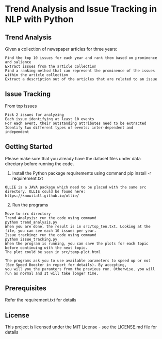 # Trend Analysis and Issue Tracking in NLP with Python

## Trend Analysis
Given a collection of newspaper articles for three years:
```
Find the top 10 issues for each year and rank them based on prominence and salience 
Extract issues from the article collection  
Find a ranking method that can represent the prominence of the issues within the article collection 
Extract a description out of the articles that are related to an issue 
```
## Issue Tracking
From top issues
```
Pick 2 issues for analyzing  
Each issue identifying at least 10 events 
For each event, their outstanding attributes need to be extracted 
Identify two different types of events: inter-dependent and independent
```
## Getting Started
Please make sure that you already have the dataset files under data directory before running the code.
1. Install the Python package requirements using command
    pip install -r requirement.txt
```
OLLIE is a JAVA package which need to be placed with the same src directory. OLLIE could be found here: https://knowitall.github.io/ollie/
```
2. Run the programs
```
Move to src directory
Trend Analysis: run the code using command
python trend_analysis.py
When you are done, the result is in src/top_ten.txt. Looking at the file, you can see each 10 issues per year.
Issue tracking: run the code using command
python issue_tracking.py 
When the program is running, you can save the plots for each topic before continuing with the next topic. 
The plot could be seen in src/temp-plot.html
```
``` 
The programs ask you to use available parameters to speed up or not (See Speed Booster in report for details). By accepting,
you will you the paramters from the previous run. Otherwise, you will run as normal and It will take longer time.
```
## Prerequisites
Refer the requirement.txt for details


## License
This project is licensed under the MIT License - see the LICENSE.md file for details

